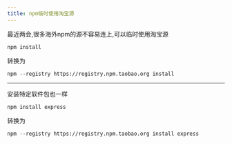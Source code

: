 ```yaml
---
title: npm临时使用淘宝源
---
```


最近两会,很多海外npm的源不容易连上,可以临时使用淘宝源

```
npm install
```
转换为
```
npm --registry https://registry.npm.taobao.org install
```


---


安装特定软件包也一样

```
npm install express
```
转换为
```
npm --registry https://registry.npm.taobao.org install express
```

